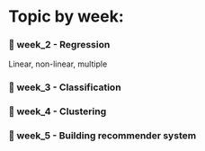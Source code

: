 # Topic by week:

### 📌 week_2 - Regression
Linear, non-linear, multiple
### 📌 week_3 - Classification
### 📌 week_4 - Clustering
### 📌 week_5 - Building recommender system
